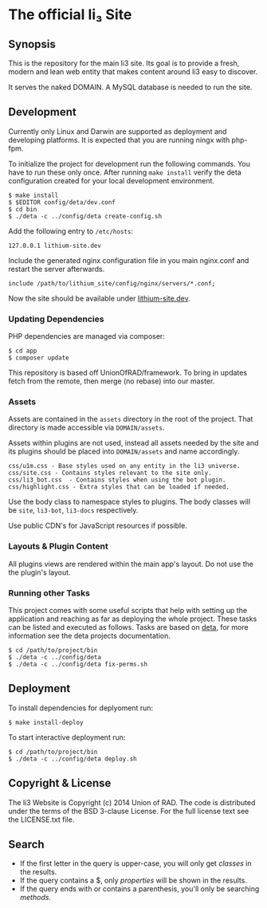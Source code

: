 # The official li₃ Site

## Synopsis

This is the repository for the main li3 site. Its goal is to provide
a fresh, modern and lean web entity that makes content around li3 easy
to discover.

It serves the naked DOMAIN. A MySQL database is needed to run the site.

## Development

Currently only Linux and Darwin are supported as deployment and developing
platforms. It is expected that you are running ningx with php-fpm.

To initialize the project for development run the following commands. You
have to run these only once. After running `make install` verify the deta
configuration created for your local development environment.

```
$ make install
$ $EDITOR config/deta/dev.conf
$ cd bin
$ ./deta -c ../config/deta create-config.sh
```

Add the following entry to `/etc/hosts`:
``` 
127.0.0.1 lithium-site.dev
```

Include the generated nginx configuration file in you main nginx.conf and 
restart the server afterwards.
``` 
include /path/to/lithium_site/config/nginx/servers/*.conf;
```

Now the site should be available under [lithium-site.dev](http://lithium-site.dev).

### Updating Dependencies 

PHP dependencies are managed via composer:
```
$ cd app
$ composer update
```

This repository is based off UnionOfRAD/framework. To bring in updates 
fetch from the remote, then merge (no rebase) into our master.

### Assets

Assets are contained in the `assets` directory in the root of the project. That
directory is made accessible via `DOMAIN/assets`. 

Assets within plugins are not used, instead all assets needed by the site and 
its plugins should be placed into `DOMAIN/assets` and name accordingly.

```
css/u1m.css - Base styles used on any entity in the li3 universe.
css/site.css - Contains styles relevant to the site only.
css/li3_bot.css  - Contains styles when using the bot plugin.
css/highlight.css - Extra styles that can be loaded if needed.
```

Use the body class to namespace styles to plugins. The body classes will be
`site`, `li3-bot`, `li3-docs` respectively.

Use public CDN's for JavaScript resources if possible.

### Layouts & Plugin Content

All plugins views are rendered within the main app's layout. 
Do not use the the plugin's layout.  

### Running other Tasks

This project comes with some useful scripts that help with setting up the
application and reaching as far as deploying the whole project. These tasks
can be listed and executed as follows. Tasks are based on [deta](https://github.com/davidpersson/deta), for more
information see the deta projects documentation.

```
$ cd /path/to/project/bin
$ ./deta -c ../config/deta
$ ./deta -c ../config/deta fix-perms.sh
```

## Deployment

To install dependencies for deplyoment run:
```
$ make install-deploy
```

To start interactive deployment run:
```
$ cd /path/to/project/bin
$ ./deta -c ../config/deta deploy.sh
```

## Copyright & License

The li3 Website is Copyright (c) 2014 Union of RAD. The code is
distributed under the terms of the BSD 3-clause License. For the full
license text see the LICENSE.txt file.

## Search

* If the first letter in the query is upper-case, you will only get _classes_ in the results.
* If the query contains a $, only _properties_ will be shown in the results.
* If the query ends with or contains a parenthesis, you'll only be searching _methods_.


